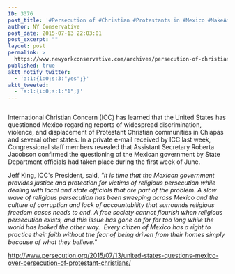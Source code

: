 ```yaml
---
ID: 3376
post_title: '#Persecution of #Christian #Protestants in #Mexico #MakeAmericaGreatAgain #SecureTheBorder'
author: NY Conservative
post_date: 2015-07-13 22:03:01
post_excerpt: ""
layout: post
permalink: >
  https://www.newyorkconservative.com/archives/persecution-of-christian-protestants-in-mexico-makeamericagreatagain-securetheborder/
published: true
aktt_notify_twitter:
  - 'a:1:{i:0;s:3:"yes";}'
aktt_tweeted:
  - 'a:1:{i:0;s:1:"1";}'
---
```

<p><img src="http://www.newyorkconservative.com/wp-content/uploads/2015/07/071415_0202_Persecution1.jpg" alt="" />
	</p><p>International Christian Concern (ICC) has learned that the United States has questioned Mexico regarding reports of widespread discrimination, violence, and displacement of Protestant Christian communities in Chiapas and several other states. In a private e-mail received by ICC last week, Congressional staff members revealed that Assistant Secretary Roberta Jacobson confirmed the questioning of the Mexican government by State Department officials had taken place during the first week of June.
</p><p>Jeff King, ICC's President, said, <em>"It is time that the Mexican government provides justice and protection for victims of religious persecution while dealing with local and state officials that are part of the problem. A slow wave of religious persecution has been sweeping across Mexico and the culture of corruption and lack of accountability that surrounds religious freedom cases needs to end. A free society cannot flourish when religious persecution exists, and this issue has gone on for far too long while the world has looked the other way.  Every citizen of Mexico has a right to practice their faith without the fear of being driven from their homes simply because of what they believe." </em>
	</p><p><a href="http://www.persecution.org/2015/07/13/united-states-questions-mexico-over-persecution-of-protestant-christians/">http://www.persecution.org/2015/07/13/united-states-questions-mexico-over-persecution-of-protestant-christians/</a>
	</p>